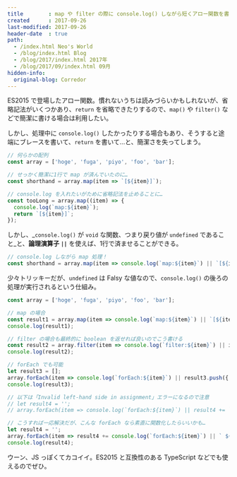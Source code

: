 ```yaml
---
title        : map や filter の際に console.log() しながら短くアロー関数を書く
created      : 2017-09-26
last-modified: 2017-09-26
header-date  : true
path:
  - /index.html Neo's World
  - /blog/index.html Blog
  - /blog/2017/index.html 2017年
  - /blog/2017/09/index.html 09月
hidden-info:
  original-blog: Corredor
---
```


ES2015 で登場したアロー関数。慣れないうちは読みづらいかもしれないが、省略記法がいくつかあり、`return` を省略できたりするので、`map()` や `filter()` などで簡潔に書ける場合は利用したい。

しかし、処理中に `console.log()` したかったりする場合もあり、そうすると途端にブレースを書いて、`return` を書いて…と、簡潔さを失ってしまう。

```javascript
// 何らかの配列
const array = ['hoge', 'fuga', 'piyo', 'foo', 'bar'];

// せっかく簡潔に1行で map が済んでいたのに…
const shorthand = array.map(item => `[${item}]`);

// console.log を入れたいがために省略記法を止めることに…
const tooLong = array.map((item) => {
  console.log(`map:${item}`);
  return `[${item}]`;
});
```

しかし、_`console.log()` が `void` な関数、つまり戻り値が `undefined` であること_と、__論理演算子 `||`__ を使えば、1行で済ませることができる。

```javascript
// console.log しながら map 処理！
const shorthand = array.map(item => console.log(`map:${item}`) || `[${item}]`);
```

少々トリッキーだが、`undefined` は Falsy な値なので、`console.log()` の後ろの処理が実行されるという仕組み。

```javascript
const array = ['hoge', 'fuga', 'piyo', 'foo', 'bar'];

// map の場合
const result1 = array.map(item => console.log(`map:${item}`) || `[${item}]`);
console.log(result1);

// filter の場合も最終的に boolean を返せれば良いのでこう書ける
const result2 = array.filter(item => console.log(`filter:${item}`) || item.length < 4);
console.log(result2);

// forEach でも可能
let result3 = [];
array.forEach(item => console.log(`forEach:${item}`) || result3.push({ str: item }));
console.log(result3);

// 以下は「Invalid left-hand side in assignment」エラーになるので注意
// let result4 = '';
// array.forEach(item => console.log(`forEach:${item}`) || result4 += ` ${item} ` );

// こうすれば一応解決だが、こんな forEach なら素直に関数化したらいいかも…
let result4 = '';
array.forEach(item => result4 += console.log(`forEach:${item}`) || ` ${item} `);
console.log(result4);
```

ウーン、JS っぽくてカコイイ。ES2015 と互換性のある TypeScript などでも使えるのでぜひ。
